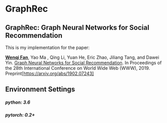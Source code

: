 # GraphRec

## GraphRec: Graph Neural Networks for Social Recommendation

This is my implementation for the paper:

[**<u>Wenqi Fan</u>**](https://wenqifan03.github.io), Yao Ma , Qing Li, Yuan He, Eric Zhao, Jiliang Tang, and Dawei Yin. [Graph Neural Networks for Social Recommendation](https://arxiv.org/pdf/1902.07243.pdf). 
In Proceedings of the 28th International Conference on World Wide Web (WWW), 2019. 
Preprint[https://arxiv.org/abs/1902.07243]


## Environment Settings
##### python: 3.6
##### pytorch: 0.2+

